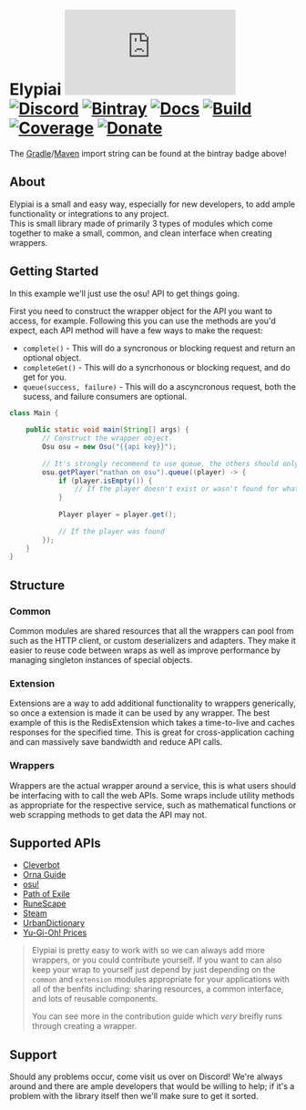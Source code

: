 # Elypiai [![Matrix]][matrix-community] [![Discord]][discord-guild] [![Bintray]][bintray-page] [![Docs]][documentation] [![Build]][gitlab] [![Coverage]][gitlab] [![Donate]][elypia-donate]
The [Gradle][gradle]/[Maven][maven] import string can be found at the bintray badge above!

## About
Elypiai is a small and easy way, especially for new developers, to add ample functionality 
or integrations to any project.  
This is small library made of primarily 3 types of modules which come together to make a small, common, and 
clean interface when creating wrappers.

## Getting Started
In this example we'll just use the osu! API to get things going.

First you need to construct the wrapper object for the API you want to access, for example.
Following this you can use the methods are you'd expect, each API method will have a few ways to make
the request:

* `complete()` - This will do a syncronous or blocking request and return an optional object.
* `completeGet()` - This will do a syncrhonous or blocking request, and do get for you.
* `queue(success, failure)` - This will do a ascyncronous request, both the sucess, and failure consumers are optional.

```java
class Main {
 
    public static void main(String[] args) {
        // Construct the wrapper object.
        Osu osu = new Osu("{{api key}}");
        
        // It's strongly recommend to use queue, the others should only be used is absolutely neccasary.
        osu.getPlayer("nathan on osu").queue((player) -> {
            if (player.isEmpty()) {
                // If the player doesn't exist or wasn't found for whatever reason
            }
            
            Player player = player.get();
            
            // If the player was found
        });
    }
}
```

## Structure
### Common
Common modules are shared resources that all the wrappers can pool from such as the HTTP client, or
custom deserializers and adapters. They make it easier to reuse code between wraps as well as
improve performance by managing singleton instances of special objects.

### Extension
Extensions are a way to add additional functionality to wrappers generically, so once
a extension is made it can be used by any wrapper. The best example of this is the RedisExtension
which takes a time-to-live and caches responses for the specified time. This is great for cross-application
caching and can massively save bandwidth and reduce API calls.

### Wrappers
Wrappers are the actual wrapper around a service, this is what users should be interfacing with to
call the web APIs. Some wraps include utility methods as appropriate for the respective
service, such as mathematical functions or web scrapping methods to get data the API may not.

## Supported APIs
* [Cleverbot][cleverbot]
* [Orna Guide][orna]
* [osu!][osu]
* [Path of Exile][path-of-exile]
* [RuneScape][runescape]
* [Steam][steam]
* [UrbanDictionary][urbandictionary]
* [Yu-Gi-Oh! Prices][yugioh-prices]

> Elypiai is pretty easy to work with so we can always add more wrappers, or you could contribute
> yourself. If you want to can also keep your wrap to yourself just depend by just depending
> on the `common` and `extension` modules appropriate for your applications with all of the benfits
> including: sharing resources, a common interface, and lots of reusable components.  
>
> You can see more in the contribution guide which _very_ breifly runs through creating a wrapper.

## Support
Should any problems occur, come visit us over on Discord! We're always around and there are
ample developers that would be willing to help; if it's a problem with the library itself then we'll
make sure to get it sorted.

[matrix-community]: https://matrix.to/#/+elypia:matrix.org "Matrix Invite"
[discord-guild]: https://discord.gg/hprGMaM "Discord Invite"
[bintray-page]: https://bintray.com/elypia/elypiai "Bintray Latest Version"
[documentation]: https://elypiai.elypia.org/ "Commandler Documentation"
[gitlab]: https://gitlab.com/Elypia/elypiai/commits/master "Repository on GitLab"
[elypia-donate]: https://elypia.org/donate "Donate to Elypia"
[gradle]: https://gradle.org/ "Depend via Gradle"
[maven]: https://maven.apache.org/ "Depend via Maven"
[cleverbot]: https://www.cleverbot.com/api/
[orna]: https://orna.guide/gameplay?show=16
[osu]: https://github.com/ppy/osu-api/wiki
[path-of-exile]: https://www.pathofexile.com/developer/docs/api-resources
[runescape]: http://runescape.wikia.com/wiki/Application_programming_interface
[steam]: https://steamcommunity.com/dev
[urbandictionary]: http://api.urbandictionary.com/v0/define?term=api
[yugioh-prices]: http://docs.yugiohprices.apiary.io/

[Matrix]: https://img.shields.io/matrix/elypia-general:matrix.org?logo=matrix "Matrix Shield"
[Discord]: https://discord.com/api/guilds/184657525990359041/widget.png "Discord Shield"
[Bintray]: https://img.shields.io/bintray/v/elypia/elypiai/common-core "Bintray Download Shield"
[Docs]: https://img.shields.io/badge/Docs-Elypiai-blue.svg "Commandler Documentation Shield"
[Build]: https://gitlab.com/Elypia/elypiai/badges/master/pipeline.svg "GitLab Build Shield"
[Coverage]: https://gitlab.com/Elypia/elypiai/badges/master/coverage.svg "GitLab Coverage Shield"
[Donate]: https://img.shields.io/badge/Elypia-Donate-blueviolet "Donate Shield"
